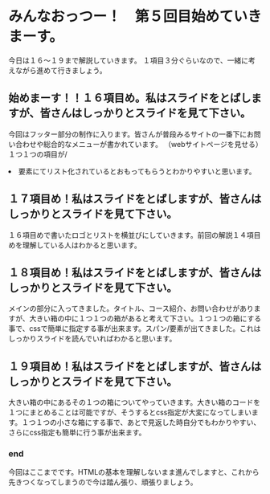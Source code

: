 #  みんなおっつー！　第５回目始めていきまーす。
今日は１６〜１９まで解説していきます。
１項目３分ぐらいなので、一緒に考えながら進めて行きましょう。

##  始めまーす！！１６項目め。私はスライドをとばしますが、皆さんはしっかりとスライドを見て下さい。
今回はフッター部分の制作に入ります。皆さんが普段みるサイトの一番下にお問い合わせや総合的なメニューが書かれています。
（webサイトページを見せる）１つ１つの項目が/<li>要素にてリスト化されているとおもってもらうとわかりやすいと思います。


##  １７項目め！私はスライドをとばしますが、皆さんはしっかりとスライドを見て下さい。
１６項目めで書いたロゴとリストを横並びにしていきます。前回の解説１４項目めを理解している人はわかると思います。



##  １８項目め！私はスライドをとばしますが、皆さんはしっかりとスライドを見て下さい。
メインの部分に入ってきました。タイトル、コース紹介、お問い合わせがありますが、大きい箱の中に１つ１つの箱があると考えて下さい。１つ１つの箱にする事で、cssで簡単に指定する事が出来ます。スパン/<span>要素が出てきました。これはしっかりスライドを読んでいればわかると思います。




##  １９項目め！私はスライドをとばしますが、皆さんはしっかりとスライドを見て下さい。
大きい箱の中にあるその１つの箱についてやっていきます。大きい箱のコードを１つにまとめることは可能ですが、そうするとcss指定が大変になってしまいます。１つ１つの小さな箱にする事で、あとで見返した時自分でもわかりやすい、さらにcss指定も簡単に行う事が出来ます。



###  end
今回はここまでです。HTMLの基本を理解しないまま進んでしますと、これから先きつくなってしまうので今は踏ん張り、頑張りましょう。